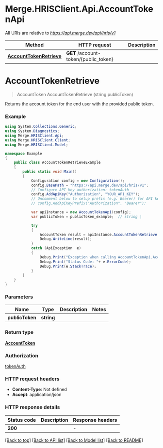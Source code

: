 # Merge.HRISClient.Api.AccountTokenApi

All URIs are relative to *https://api.merge.dev/api/hris/v1*

Method | HTTP request | Description
------------- | ------------- | -------------
[**AccountTokenRetrieve**](AccountTokenApi.md#accounttokenretrieve) | **GET** /account-token/{public_token} | 


<a name="accounttokenretrieve"></a>
# **AccountTokenRetrieve**
> AccountToken AccountTokenRetrieve (string publicToken)



Returns the account token for the end user with the provided public token.

### Example
```csharp
using System.Collections.Generic;
using System.Diagnostics;
using Merge.HRISClient.Api;
using Merge.HRISClient.Client;
using Merge.HRISClient.Model;

namespace Example
{
    public class AccountTokenRetrieveExample
    {
        public static void Main()
        {
            Configuration config = new Configuration();
            config.BasePath = "https://api.merge.dev/api/hris/v1";
            // Configure API key authorization: tokenAuth
            config.AddApiKey("Authorization", "YOUR_API_KEY");
            // Uncomment below to setup prefix (e.g. Bearer) for API key, if needed
            // config.AddApiKeyPrefix("Authorization", "Bearer");

            var apiInstance = new AccountTokenApi(config);
            var publicToken = publicToken_example;  // string | 

            try
            {
                AccountToken result = apiInstance.AccountTokenRetrieve(publicToken);
                Debug.WriteLine(result);
            }
            catch (ApiException  e)
            {
                Debug.Print("Exception when calling AccountTokenApi.AccountTokenRetrieve: " + e.Message );
                Debug.Print("Status Code: "+ e.ErrorCode);
                Debug.Print(e.StackTrace);
            }
        }
    }
}
```

### Parameters

Name | Type | Description  | Notes
------------- | ------------- | ------------- | -------------
 **publicToken** | **string**|  | 

### Return type

[**AccountToken**](AccountToken.md)

### Authorization

[tokenAuth](../README.md#tokenAuth)

### HTTP request headers

 - **Content-Type**: Not defined
 - **Accept**: application/json


### HTTP response details
| Status code | Description | Response headers |
|-------------|-------------|------------------|
| **200** |  |  -  |

[[Back to top]](#) [[Back to API list]](../README.md#documentation-for-api-endpoints) [[Back to Model list]](../README.md#documentation-for-models) [[Back to README]](../README.md)

